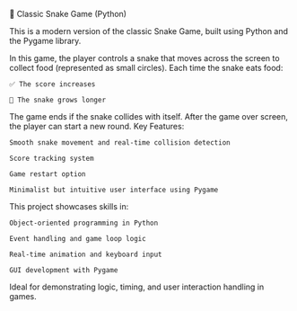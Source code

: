 🐍 Classic Snake Game (Python)

This is a modern version of the classic Snake Game, built using Python and the Pygame library.

In this game, the player controls a snake that moves across the screen to collect food (represented as small circles). Each time the snake eats food:

    ✅ The score increases

    🐍 The snake grows longer

The game ends if the snake collides with itself. After the game over screen, the player can start a new round.
Key Features:

    Smooth snake movement and real-time collision detection

    Score tracking system

    Game restart option

    Minimalist but intuitive user interface using Pygame

This project showcases skills in:

    Object-oriented programming in Python

    Event handling and game loop logic

    Real-time animation and keyboard input

    GUI development with Pygame

Ideal for demonstrating logic, timing, and user interaction handling in games.
